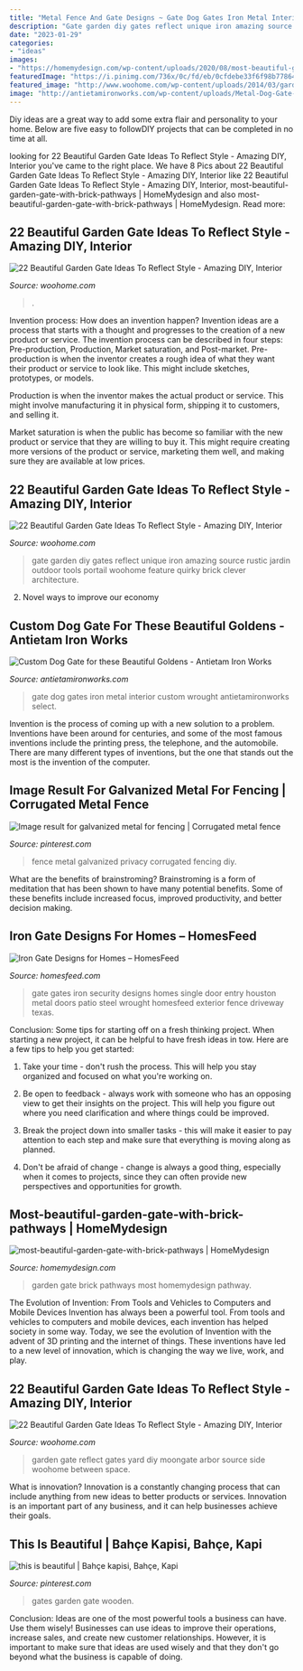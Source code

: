 ```yaml
---
title: "Metal Fence And Gate Designs ~ Gate Dog Gates Iron Metal Interior Custom Wrought Antietamironworks Select"
description: "Gate garden diy gates reflect unique iron amazing source rustic jardin outdoor tools portail woohome feature quirky brick clever architecture"
date: "2023-01-29"
categories:
- "ideas"
images:
- "https://homemydesign.com/wp-content/uploads/2020/08/most-beautiful-garden-gate-with-brick-pathways.jpg"
featuredImage: "https://i.pinimg.com/736x/0c/fd/eb/0cfdebe33f6f98b77864828b3f736f0e--wooden-garden-gate-wooden-gates.jpg"
featured_image: "http://www.woohome.com/wp-content/uploads/2014/03/garden-gate-8.jpg"
image: "http://antietamironworks.com/wp-content/uploads/Metal-Dog-Gate-683x1024.jpg"
---
```



Diy ideas are a great way to add some extra flair and personality to your home. Below are five easy to followDIY projects that can be completed in no time at all.

	

		
looking for 22 Beautiful Garden Gate Ideas To Reflect Style - Amazing DIY, Interior you've came to the right place. We have 8 Pics about 22 Beautiful Garden Gate Ideas To Reflect Style - Amazing DIY, Interior like 22 Beautiful Garden Gate Ideas To Reflect Style - Amazing DIY, Interior, most-beautiful-garden-gate-with-brick-pathways | HomeMydesign and also most-beautiful-garden-gate-with-brick-pathways | HomeMydesign. Read more:
		
    
## 22 Beautiful Garden Gate Ideas To Reflect Style - Amazing DIY, Interior

<img loading=lazy src="https://www.woohome.com/wp-content/uploads/2014/03/garden-gate-18.jpg" onerror="this.onerror=null;this.src='https://tse2.mm.bing.net/th?id=OIP.IqjIpO1NEXXQpf8UumkaxQHaJ7&amp;pid=15.1';" alt="22 Beautiful Garden Gate Ideas To Reflect Style - Amazing DIY, Interior">

_Source: woohome.com_

>. 

	

Invention process: How does an invention happen?
Invention ideas are a process that starts with a thought and progresses to the creation of a new product or service. The invention process can be described in four steps: Pre-production, Production, Market saturation, and Post-market.
Pre-production is when the inventor creates a rough idea of what they want their product or service to look like. This might include sketches, prototypes, or models.

Production is when the inventor makes the actual product or service. This might involve manufacturing it in physical form, shipping it to customers, and selling it.

Market saturation is when the public has become so familiar with the new product or service that they are willing to buy it. This might require creating more versions of the product or service, marketing them well, and making sure they are available at low prices.

    
## 22 Beautiful Garden Gate Ideas To Reflect Style - Amazing DIY, Interior

<img loading=lazy src="http://www.woohome.com/wp-content/uploads/2014/03/garden-gate-3.jpg" onerror="this.onerror=null;this.src='https://tse2.mm.bing.net/th?id=OIP.NefSL-YnZ59MIBU_2jd_PAHaJ4&amp;pid=15.1';" alt="22 Beautiful Garden Gate Ideas To Reflect Style - Amazing DIY, Interior">

_Source: woohome.com_

>gate garden diy gates reflect unique iron amazing source rustic jardin outdoor tools portail woohome feature quirky brick clever architecture. 

	

2. Novel ways to improve our economy

    
## Custom Dog Gate For These Beautiful Goldens - Antietam Iron Works

<img loading=lazy src="http://antietamironworks.com/wp-content/uploads/Metal-Dog-Gate-683x1024.jpg" onerror="this.onerror=null;this.src='https://tse1.mm.bing.net/th?id=OIP.FDJ_k--TFH-Na94T2OJ_WwHaLG&amp;pid=15.1';" alt="Custom Dog Gate for these Beautiful Goldens - Antietam Iron Works">

_Source: antietamironworks.com_

>gate dog gates iron metal interior custom wrought antietamironworks select. 

	

Invention is the process of coming up with a new solution to a problem. Inventions have been around for centuries, and some of the most famous inventions include the printing press, the telephone, and the automobile. There are many different types of inventions, but the one that stands out the most is the invention of the computer.

    
## Image Result For Galvanized Metal For Fencing | Corrugated Metal Fence

<img loading=lazy src="https://i.pinimg.com/736x/1e/52/4b/1e524b1f17c42c6e00fe71efd8edab64.jpg" onerror="this.onerror=null;this.src='https://tse2.mm.bing.net/th?id=OIP.mws9SWFoi4RFoYUgPi3jWwHaFj&amp;pid=15.1';" alt="Image result for galvanized metal for fencing | Corrugated metal fence">

_Source: pinterest.com_

>fence metal galvanized privacy corrugated fencing diy. 

	

What are the benefits of brainstroming?
Brainstroming is a form of meditation that has been shown to have many potential benefits. Some of these benefits include increased focus, improved productivity, and better decision making.

    
## Iron Gate Designs For Homes – HomesFeed

<img loading=lazy src="https://homesfeed.com/wp-content/uploads/2015/07/iron-security-gate-for-home-with-handle-feature.jpg" onerror="this.onerror=null;this.src='https://tse4.mm.bing.net/th?id=OIP.I6oswwYgW41iBdBEe7G6VgHaKs&amp;pid=15.1';" alt="Iron Gate Designs for Homes – HomesFeed">

_Source: homesfeed.com_

>gate gates iron security designs homes single door entry houston metal doors patio steel wrought homesfeed exterior fence driveway texas. 

	

Conclusion: Some tips for starting off on a fresh thinking project.
When starting a new project, it can be helpful to have fresh ideas in tow. Here are a few tips to help you get started:
1. Take your time - don't rush the process. This will help you stay organized and focused on what you're working on.

2. Be open to feedback - always work with someone who has an opposing view to get their insights on the project. This will help you figure out where you need clarification and where things could be improved.

3. Break the project down into smaller tasks - this will make it easier to pay attention to each step and make sure that everything is moving along as planned.

4. Don't be afraid of change - change is always a good thing, especially when it comes to projects, since they can often provide new perspectives and opportunities for growth.

    
## Most-beautiful-garden-gate-with-brick-pathways | HomeMydesign

<img loading=lazy src="https://homemydesign.com/wp-content/uploads/2020/08/most-beautiful-garden-gate-with-brick-pathways.jpg" onerror="this.onerror=null;this.src='https://tse1.mm.bing.net/th?id=OIP.a3qEGuCP7pKJHpGn0bMXkQHaLH&amp;pid=15.1';" alt="most-beautiful-garden-gate-with-brick-pathways | HomeMydesign">

_Source: homemydesign.com_

>garden gate brick pathways most homemydesign pathway. 

	

The Evolution of Invention: From Tools and Vehicles to Computers and Mobile Devices
Invention has always been a powerful tool. From tools and vehicles to computers and mobile devices, each invention has helped society in some way. Today, we see the evolution of Invention with the advent of 3D printing and the internet of things. These inventions have led to a new level of innovation, which is changing the way we live, work, and play.

    
## 22 Beautiful Garden Gate Ideas To Reflect Style - Amazing DIY, Interior

<img loading=lazy src="http://www.woohome.com/wp-content/uploads/2014/03/garden-gate-8.jpg" onerror="this.onerror=null;this.src='https://tse4.mm.bing.net/th?id=OIP.LuREZQTCz9xo6ariBPpxawHaLF&amp;pid=15.1';" alt="22 Beautiful Garden Gate Ideas To Reflect Style - Amazing DIY, Interior">

_Source: woohome.com_

>garden gate reflect gates yard diy moongate arbor source side woohome between space. 

	

What is innovation?
Innovation is a constantly changing process that can include anything from new ideas to better products or services. Innovation is an important part of any business, and it can help businesses achieve their goals.

    
## This Is Beautiful | Bahçe Kapisi, Bahçe, Kapi

<img loading=lazy src="https://i.pinimg.com/736x/0c/fd/eb/0cfdebe33f6f98b77864828b3f736f0e--wooden-garden-gate-wooden-gates.jpg" onerror="this.onerror=null;this.src='https://tse2.mm.bing.net/th?id=OIP.hHGM4ngLm7ZhkNGFrQhOaAHaJ3&amp;pid=15.1';" alt="this is beautiful | Bahçe kapisi, Bahçe, Kapi">

_Source: pinterest.com_

>gates garden gate wooden. 

	

Conclusion: Ideas are one of the most powerful tools a business can have. Use them wisely!
Businesses can use ideas to improve their operations, increase sales, and create new customer relationships. However, it is important to make sure that ideas are used wisely and that they don't go beyond what the business is capable of doing.

